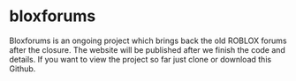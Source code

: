 # bloxforums
Bloxforums is an ongoing project which brings back the old ROBLOX forums after the closure.
The website will be published after we finish the code and details. If you want to view the project so far just clone or download this Github.
